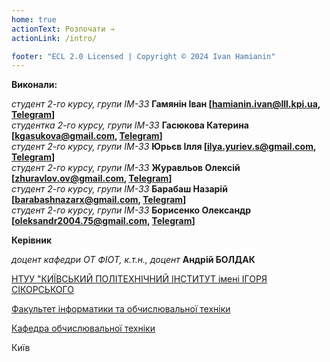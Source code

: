```yaml
---
home: true
actionText: Розпочати →
actionLink: /intro/

footer: "ECL 2.0 Licensed | Copyright © 2024 Ivan Hamianin"
---
```



**Виконали:** 

*студент 2-го курсу, групи ІМ-33*<span padding-right:5em></span> **Гамянін Іван [hamianin.ivan@lll.kpi.ua, [Telegram](https://t.me/T84BMOplot)]**  
*студентка 2-го курсу, групи ІМ-33*<span padding-right:5em></span> **Гаcюкова Катерина [kgasukova@gmail.com, [Telegram](https://t.me/tvoeebalozaebalo)]**  
*студент 2-го курсу, групи ІМ-33*<span padding-right:5em></span> **Юрьєв Ілля [ilya.yuriev.s@gmail.com, [Telegram](https://t.me/ilya_yuriev)]**  
*студент 2-го курсу, групи ІМ-33*<span padding-right:5em></span> **Журавльов Олексій [zhuravlov.ov@gmail.com, [Telegram](https://t.me/butterscotchvanilla)]**  
*студент 2-го курсу, групи ІМ-33*<span padding-right:5em></span> **Барабаш Назарій [barabashnazarx@gmail.com, [Telegram](https://t.me/Space_618)]**  
*студент 2-го курсу, групи ІМ-33*<span padding-right:5em></span> **Борисенко Олександр [oleksandr2004.75@gmail.com, [Telegram](https://t.me/Sashko875)]**  


**Керівник**

*доцент кафедри ОТ ФІОТ, к.т.н., доцент*<span padding-right:5em></span> **Андрій БОЛДАК** 

[НТУУ "КИЇВСЬКИЙ ПОЛІТЕХНІЧНИЙ ІНСТИТУТ імені ІГОРЯ СІКОРСЬКОГО](https://kpi.ua/)

[Факультет інформатики та обчислювальної техніки](https://fiot.kpi.ua/)

[Кафедра обчислювальної техніки](https://comsys.kpi.ua/)

Київ
